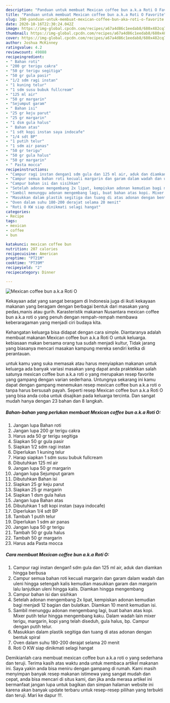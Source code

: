 ```yaml
---
description: "Panduan untuk membuat Mexican coffee bun a.k.a Roti O Favorite"
title: "Panduan untuk membuat Mexican coffee bun a.k.a Roti O Favorite"
slug: 390-panduan-untuk-membuat-mexican-coffee-bun-aka-roti-o-favorite
date: 2020-10-16T22:30:24.042Z
image: https://img-global.cpcdn.com/recipes/a67a4d86c1eedab8/680x482cq70/mexican-coffee-bun-aka-roti-o-foto-resep-utama.jpg
thumbnail: https://img-global.cpcdn.com/recipes/a67a4d86c1eedab8/680x482cq70/mexican-coffee-bun-aka-roti-o-foto-resep-utama.jpg
cover: https://img-global.cpcdn.com/recipes/a67a4d86c1eedab8/680x482cq70/mexican-coffee-bun-aka-roti-o-foto-resep-utama.jpg
author: Joshua McKinney
ratingvalue: 4.2
reviewcount: 49888
recipeingredient:
- " Bahan roti"
- "200 gr terigu cakra"
- "50 gr terigu segitiga"
- "50 gr gula pasir"
- "1/2 sdm ragi instan"
- "1 kuning telur"
- "1 sdm susu bubuk fullcream"
- "125 ml air"
- "50 gr margarin"
- "Sejumput garam"
- " Bahan isi"
- "25 gr keju parut"
- "25 gr margarin"
- "1 dsm gula halus"
- " Bahan atas"
- "1 sdt kopi instan saya indocafe"
- "1/4 sdt BP"
- "1 putih telur"
- "1 sdm air panas"
- "50 gr terigu"
- "50 gr gula halus"
- "50 gr margarin"
- " Pasta mocca"
recipeinstructions:
- "Campur ragi instan dengan1 sdm gula dan 125 ml air, aduk dan diamkan hingga berbusa"
- "Campur semua bahan roti kecuali margarin dan garam dalam wadah dan uleni hingga setengah kalis kemudian masukkan garam dan margarin lalu lanjutkan uleni hingga kalis. Diamkan hingga mengembang"
- "Campur bahan isi dan sisihkan"
- "Setelah adonan mengembang 2x lipat, kempiskan adonan kemudian bagi menjadi 12 bagian dan bulatkan. Diamkan 10 menit kemudian isi."
- "Sambil menunggu adonan mengembang lagi, buat bahan atas kopi. Mixer putih telur hingga mengembang kaku. Dalam wadah lain mixer terigu, margarin, kopi yang telah diseduh, gula halus, bp. Campur dengan putih telur."
- "Masukkan dalam plastik segitiga dan tuang di atas adonan dengan bentuk spiral"
- "Oven dalam suhu 180-200 derajat selama 20 menit"
- "Roti O KW siap dinikmati selagi hangat"
categories:
- Recipe
tags:
- mexican
- coffee
- bun

katakunci: mexican coffee bun 
nutrition: 207 calories
recipecuisine: American
preptime: "PT21M"
cooktime: "PT39M"
recipeyield: "2"
recipecategory: Dinner

---
```



![Mexican coffee bun a.k.a Roti O](https://img-global.cpcdn.com/recipes/a67a4d86c1eedab8/680x482cq70/mexican-coffee-bun-aka-roti-o-foto-resep-utama.jpg)

Kekayaan adat yang sangat beragam di Indonesia juga di ikuti kekayaan makanan yang beragam dengan berbagai bentuk dari masakan yang pedas,manis atau gurih. Karasteristik makanan Nusantara mexican coffee bun a.k.a roti o yang penuh dengan rempah-rempah membawa keberaragaman yang menjadi ciri budaya kita.




Kehangatan keluarga bisa didapat dengan cara simple. Diantaranya adalah membuat makanan Mexican coffee bun a.k.a Roti O untuk keluarga. kebiasaan makan bersama orang tua sudah menjadi kultur, Tidak jarang yang biasanya mencari masakan kampung mereka sendiri ketika di perantauan.

untuk kamu yang suka memasak atau harus menyiapkan makanan untuk keluarga ada banyak variasi masakan yang dapat anda praktekkan salah satunya mexican coffee bun a.k.a roti o yang merupakan resep favorite yang gampang dengan varian sederhana. Untungnya sekarang ini kamu dapat dengan gampang menemukan resep mexican coffee bun a.k.a roti o tanpa harus bersusah payah.
Seperti resep Mexican coffee bun a.k.a Roti O yang bisa anda coba untuk disajikan pada keluarga tercinta. Dan sangat mudah hanya dengan 23 bahan dan 8 langkah.


<!--inarticleads1-->

##### Bahan-bahan yang perlukan membuat Mexican coffee bun a.k.a Roti O:

1. Jangan lupa  Bahan roti
1. Jangan lupa 200 gr terigu cakra
1. Harus ada 50 gr terigu segitiga
1. Siapkan 50 gr gula pasir
1. Siapkan 1/2 sdm ragi instan
1. Diperlukan 1 kuning telur
1. Harap siapkan 1 sdm susu bubuk fullcream
1. Dibutuhkan 125 ml air
1. Jangan lupa 50 gr margarin
1. Jangan lupa Sejumput garam
1. Dibutuhkan  Bahan isi
1. Siapkan 25 gr keju parut
1. Siapkan 25 gr margarin
1. Siapkan 1 dsm gula halus
1. Jangan lupa  Bahan atas
1. Dibutuhkan 1 sdt kopi instan (saya indocafe)
1. Diperlukan 1/4 sdt BP
1. Tambah 1 putih telur
1. Diperlukan 1 sdm air panas
1. Jangan lupa 50 gr terigu
1. Tambah 50 gr gula halus
1. Tambah 50 gr margarin
1. Harus ada  Pasta mocca




<!--inarticleads2-->

##### Cara membuat  Mexican coffee bun a.k.a Roti O:

1. Campur ragi instan dengan1 sdm gula dan 125 ml air, aduk dan diamkan hingga berbusa
1. Campur semua bahan roti kecuali margarin dan garam dalam wadah dan uleni hingga setengah kalis kemudian masukkan garam dan margarin lalu lanjutkan uleni hingga kalis. Diamkan hingga mengembang
1. Campur bahan isi dan sisihkan
1. Setelah adonan mengembang 2x lipat, kempiskan adonan kemudian bagi menjadi 12 bagian dan bulatkan. Diamkan 10 menit kemudian isi.
1. Sambil menunggu adonan mengembang lagi, buat bahan atas kopi. Mixer putih telur hingga mengembang kaku. Dalam wadah lain mixer terigu, margarin, kopi yang telah diseduh, gula halus, bp. Campur dengan putih telur.
1. Masukkan dalam plastik segitiga dan tuang di atas adonan dengan bentuk spiral
1. Oven dalam suhu 180-200 derajat selama 20 menit
1. Roti O KW siap dinikmati selagi hangat




Demikianlah cara membuat mexican coffee bun a.k.a roti o yang sederhana dan teruji. Terima kasih atas waktu anda untuk membaca artikel makanan ini. Saya yakin anda bisa meniru dengan gampang di rumah. Kami masih menyimpan banyak resep makanan istimewa yang sangat mudah dan cepat, anda bisa mencari di situs kami, dan jika anda merasa artikel ini bermanfaat jangan lupa untuk bagikan dan simpan halaman website ini karena akan banyak update terbaru untuk resep-resep pilihan yang terbukti dan teruji. Mari ke dapur !!!. 

